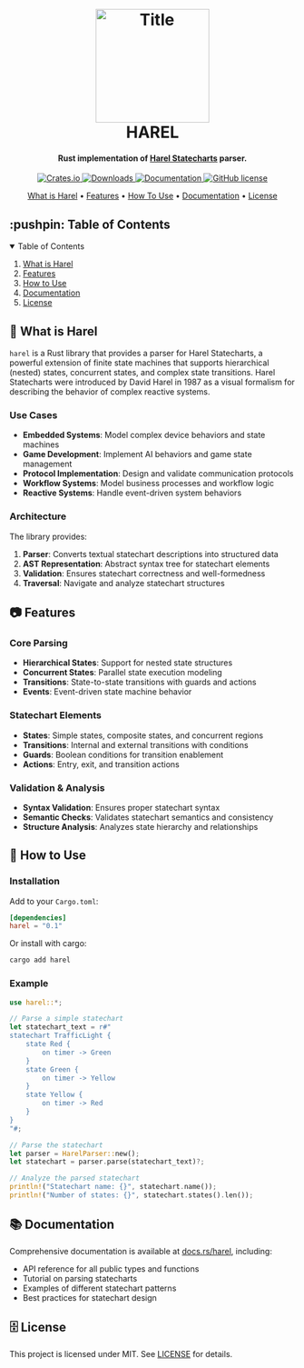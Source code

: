 <h1 align="center">
  <br>
    <img 
      src="https://github.com/cryptopatrick/factory/blob/master/img/100days/harel_scxml.png" 
      alt="Title" 
      width="200"
    />
  <br>
  HAREL
  <br>
</h1>

<h4 align="center">
  Rust implementation of 
  <a href="https://en.wikipedia.org/wiki/State_diagram#Harel_statechart" target="_blank">
    Harel Statecharts</a> parser.</h4>

<p align="center">
  <a href="https://crates.io/crates/harel" target="_blank">
    <img src="https://img.shields.io/crates/v/harel" alt="Crates.io"/>
  </a>
  <a href="https://crates.io/crates/harel" target="_blank">
    <img src="https://img.shields.io/crates/d/harel" alt="Downloads"/>
  </a>
  <a href="https://docs.rs/harel" target="_blank">
    <img src="https://docs.rs/harel/badge.svg" alt="Documentation"/>
  </a>
  <a href="LICENSE" target="_blank">
    <img src="https://img.shields.io/github/license/cp/harel.svg" alt="GitHub license"/>
  </a>
</p>

<p align="center">
  <a href="#-what-is-harel">What is Harel</a> •
  <a href="#-features">Features</a> •
  <a href="#-how-to-use">How To Use</a> •
  <a href="#-documentation">Documentation</a> •
  <a href="#-license">License</a>
</p>

<!-- TABLE OF CONTENTS -->
<h2 id="table-of-contents"> :pushpin: Table of Contents</h2>

<details open="open">
  <summary>Table of Contents</summary>
  <ol>
    <li><a href="#-what-is-harel"> What is Harel</a></li>
    <li><a href="#-features"> Features</a></li>
    <li><a href="#-how-to-use"> How to Use</a></li>
    <li><a href="#-documentation"> Documentation</a></li>
    <li><a href="#-license">License</a></li>
  </ol>
</details>

## 🤔 What is Harel

`harel` is a Rust library that provides a parser for Harel Statecharts, a powerful extension of finite state machines that supports hierarchical (nested) states, concurrent states, and complex state transitions. Harel Statecharts were introduced by David Harel in 1987 as a visual formalism for describing the behavior of complex reactive systems.

### Use Cases

- **Embedded Systems**: Model complex device behaviors and state machines
- **Game Development**: Implement AI behaviors and game state management
- **Protocol Implementation**: Design and validate communication protocols
- **Workflow Systems**: Model business processes and workflow logic
- **Reactive Systems**: Handle event-driven system behaviors

### Architecture

The library provides:

1. **Parser**: Converts textual statechart descriptions into structured data
2. **AST Representation**: Abstract syntax tree for statechart elements
3. **Validation**: Ensures statechart correctness and well-formedness
4. **Traversal**: Navigate and analyze statechart structures

## 📷 Features

### Core Parsing
- **Hierarchical States**: Support for nested state structures
- **Concurrent States**: Parallel state execution modeling
- **Transitions**: State-to-state transitions with guards and actions
- **Events**: Event-driven state machine behavior

### Statechart Elements
- **States**: Simple states, composite states, and concurrent regions
- **Transitions**: Internal and external transitions with conditions
- **Guards**: Boolean conditions for transition enablement
- **Actions**: Entry, exit, and transition actions

### Validation & Analysis
- **Syntax Validation**: Ensures proper statechart syntax
- **Semantic Checks**: Validates statechart semantics and consistency
- **Structure Analysis**: Analyzes state hierarchy and relationships

## 🚙 How to Use

### Installation

Add to your `Cargo.toml`:

```toml
[dependencies]
harel = "0.1"
```

Or install with cargo:

```bash
cargo add harel
```

### Example

```rust
use harel::*;

// Parse a simple statechart
let statechart_text = r#"
statechart TrafficLight {
    state Red {
        on timer -> Green
    }
    state Green {
        on timer -> Yellow
    }
    state Yellow {
        on timer -> Red
    }
}
"#;

// Parse the statechart
let parser = HarelParser::new();
let statechart = parser.parse(statechart_text)?;

// Analyze the parsed statechart
println!("Statechart name: {}", statechart.name());
println!("Number of states: {}", statechart.states().len());
```

## 📚 Documentation

Comprehensive documentation is available at [docs.rs/harel](https://docs.rs/harel), including:
- API reference for all public types and functions
- Tutorial on parsing statecharts
- Examples of different statechart patterns
- Best practices for statechart design

## 🗄 License
This project is licensed under MIT. See [LICENSE](LICENSE) for details.
